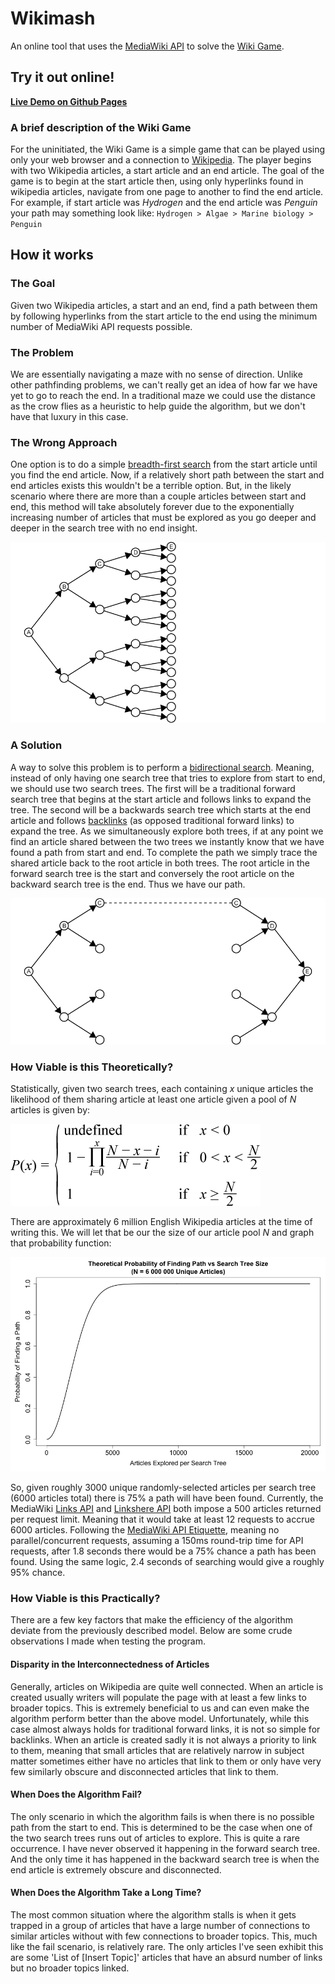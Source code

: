 # Wikimash

An online tool that uses the [MediaWiki API][mwapi] to solve the
[Wiki Game][wikigame].

## Try it out online!

[**Live Demo on Github Pages**][demo]

### A brief description of the Wiki Game

For the uninitiated, the Wiki Game is a simple game that can be played using only
your web browser and a connection to [Wikipedia][wikipedia]. The player begins
with two Wikipedia articles, a start article and an end article. The goal of the
game is to begin at the start article then, using only hyperlinks found in
wikipedia articles, navigate from one page to another to find the end article.
For example, if start article was *Hydrogen*  and the end article was *Penguin*
your path may something look like: `Hydrogen > Algae > Marine biology > Penguin`

## How it works

### The Goal

Given two Wikipedia articles, a start and an end, find a path between them by
following hyperlinks from the start article to the end using the minimum number
of MediaWiki API requests possible.

### The Problem

We are essentially navigating a maze with no sense of direction. Unlike other
pathfinding problems, we can't really get an idea of how far we have yet to go
to reach the end. In a traditional maze we could use the distance as the crow
flies as a heuristic to help guide the algorithm, but we don't have that luxury
in this case.

### The Wrong Approach

One option is to do a simple [breadth-first search][bfs] from the start article
until you find the end article. Now, if a relatively short path between the
start and end articles exists this wouldn't be a terrible option. But, in the
likely scenario where there are more than a couple articles between start and
end, this method will take absolutely forever due to the exponentially increasing
number of articles that must be explored as you go deeper and deeper in the
search tree with no end insight.

![simple breadth first search](images/tree.png)

### A Solution

A way to solve this problem is to perform a [bidirectional search][bds].
Meaning, instead of only having one search tree that tries to explore from start
to end, we should use two search trees. The first will be a traditional forward
search tree that begins at the start article and follows links to expand the
tree. The second will be a backwards search tree which starts at the end article
and follows [backlinks][backlink] (as opposed traditional forward links) to
expand the tree. As we simultaneously explore both trees, if at any point we
find an article shared between the two trees we instantly know that we have
found a path from start and end. To complete the path we simply trace the shared
article back to the root article in both trees. The root article in the forward
search tree is the start and conversely the root article on the backward search
tree is the end. Thus we have our path.

![simple breadth first serach](images/bitree.png)

### How Viable is this Theoretically?

Statistically, given two search trees, each containing *x* unique articles the
likelihood of them sharing article at least one article given a pool of *N*
articles is given by:

![probability function](images/probability.png)

There are approximately 6 million English Wikipedia articles at the time of
writing this. We will let that be our the size of our article pool *N* and graph
that probability function:

![probability graph](images/theoretical.png)

So, given roughly 3000 unique randomly-selected articles per search tree (6000
articles total) there is 75% a path will have been found. Currently, the
MediaWiki [Links API][mwapilinks] and [Linkshere API][mwapilinkshere] both
impose a 500 articles returned per request limit. Meaning that it would take at
least 12 requests to accrue 6000 articles. Following the
[MediaWiki API Etiquette][mwapietiquette], meaning no parallel/concurrent
requests, assuming a 150ms round-trip time for API requests, after 1.8 seconds
there would be a 75% chance a path has been found. Using the same logic, 2.4
seconds of searching would give a roughly 95% chance.

### How Viable is this Practically?

There are a few key factors that make the efficiency of the algorithm deviate
from the previously described model. Below are some crude observations I made
when testing the program.

#### Disparity in the Interconnectedness of Articles

Generally, articles on Wikipedia are quite well connected. When an article is
created usually writers will populate the page with at least a few links to
broader topics. This is extremely beneficial to us and can even make the
algorithm perform better than the above model. Unfortunately, while this case
almost always holds for traditional forward links, it is not so simple for
backlinks. When an article is created sadly it is not always a priority to link
to them, meaning that small articles that are relatively narrow in subject
matter sometimes either have no articles that link to them or only have very
few similarly obscure and disconnected articles that link to them.

#### When Does the Algorithm Fail?

The only scenario in which the algorithm fails is when there is no possible path
from the start to end. This is determined to be the case when one of the two
search trees runs out of articles to explore. This is quite a rare occurrence. I
have never observed it happening in the forward search tree. And the only time
it has happened in the backward search tree is when the end article is extremely
obscure and disconnected.

#### When Does the Algorithm Take a Long Time?

The most common situation where the algorithm stalls is when it gets trapped in
a group of articles that have a large number of connections to similar articles
without with few connections to broader topics. This, much like the fail
scenario, is relatively rare. The only articles I've seen exhibit this are some
'List of [Insert Topic]' articles that have an absurd number of links but no
broader topics linked. 

[wikipedia]:https://wikipedia.org/
[demo]:https://luctowers.github.io/wikimash
[mwapi]:https://www.mediawiki.org/wiki/API:Main_page
[mwapietiquette]:https://www.mediawiki.org/wiki/API:Etiquette
[mwapilinks]:https://www.mediawiki.org/wiki/API:Links
[mwapilinkshere]:https://www.mediawiki.org/wiki/API:Linkshere
[wikigame]:https://en.wikipedia.org/wiki/Wikipedia:Wiki_Game
[bfs]:https://en.wikipedia.org/wiki/Breadth-first_search
[bds]:https://en.wikipedia.org/wiki/Bidirectional_search
[backlink]:https://en.wikipedia.org/wiki/Backlink
